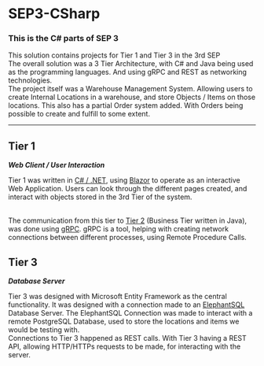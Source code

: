 # SEP3-CSharp

### This is the C# parts of SEP 3
<p>
  This solution contains projects for Tier 1 and Tier 3 in the 3rd SEP
  <br>
  The overall solution was a 3 Tier Architecture, with C# and Java being used as the programming languages. And using gRPC and REST as networking technologies.
  <br>
 	The project itself was a Warehouse Management System. Allowing users to create Internal Locations in a warehouse, and store Objects / Items on those locations. This also has a partial Order system added. With Orders being possible to create and fulfill to some extent.
</p>
  
<hr>

## Tier 1
***Web Client / User Interaction***

<p>
  Tier 1 was written in <a href="https://dotnet.microsoft.com/en-us/languages/csharp">C# / .NET</a>, using <a href="https://dotnet.microsoft.com/en-us/apps/aspnet/web-apps/blazor">Blazor</a> to operate as an interactive Web Application. Users can look through the different pages created, and interact with objects stored in the 3rd Tier of the system.

  <br>
  <br>

  The communication from this tier to <a href="https://github.com/anonisnap/SEP3_Middle_Server" target="_blank">Tier 2</a> (Business Tier written in Java), was done using <a href="https://grpc.io/">gRPC</a>. gRPC is a tool, helping with creating network connections between different processes, using Remote Procedure Calls. 
</p>


## Tier 3
***Database Server***

<p>
  Tier 3 was designed with Microsoft Entity Framework as the central functionality. It was designed with a connection made to an <a href="https://www.elephantsql.com/">ElephantSQL</a> Database Server. The ElephantSQL Connection was made to interact with a remote PostgreSQL Database, used to store the locations and items we would be testing with.
  <br>
  Connections to Tier 3 happened as REST calls. With Tier 3 having a REST API, allowing HTTP/HTTPs requests to be made, for interacting with the server.
</p>
